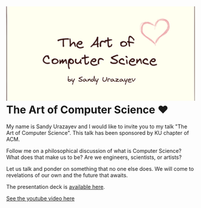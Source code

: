 ![preview](./preview.png)
The Art of Computer Science ❤️
==============================

My name is Sandy Urazayev and I would like to invite you to my talk "The
Art of Computer Science". This talk has been sponsored by KU chapter of
ACM.

Follow me on a philosophical discussion of what is Computer Science?
What does that make us to be? Are we engineers, scientists, or artists?

Let us talk and ponder on something that no one else does. We will come
to revelations of our own and the future that awaits.

The presentation deck is [available here](./deck.pdf).

[See the youtube video here](https://youtu.be/JjN-eE4kti8)
